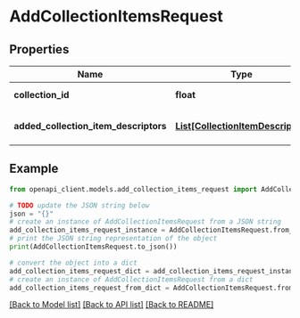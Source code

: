 # AddCollectionItemsRequest


## Properties

Name | Type | Description | Notes
------------ | ------------- | ------------- | -------------
**collection_id** | **float** | The ID of the Collection to add items to. | 
**added_collection_item_descriptors** | [**List[CollectionItemDescriptor]**](CollectionItemDescriptor.md) | The CollectionItemDescriptors of the items being added. | [optional] 

## Example

```python
from openapi_client.models.add_collection_items_request import AddCollectionItemsRequest

# TODO update the JSON string below
json = "{}"
# create an instance of AddCollectionItemsRequest from a JSON string
add_collection_items_request_instance = AddCollectionItemsRequest.from_json(json)
# print the JSON string representation of the object
print(AddCollectionItemsRequest.to_json())

# convert the object into a dict
add_collection_items_request_dict = add_collection_items_request_instance.to_dict()
# create an instance of AddCollectionItemsRequest from a dict
add_collection_items_request_from_dict = AddCollectionItemsRequest.from_dict(add_collection_items_request_dict)
```
[[Back to Model list]](../README.md#documentation-for-models) [[Back to API list]](../README.md#documentation-for-api-endpoints) [[Back to README]](../README.md)


